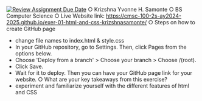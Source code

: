 [![Review Assignment Due Date](https://classroom.github.com/assets/deadline-readme-button-22041afd0340ce965d47ae6ef1cefeee28c7c493a6346c4f15d667ab976d596c.svg)](https://classroom.github.com/a/khVSkjrs)
○ Krizshna Yvonne H. Samonte
○ BS Computer Science
○ Live Website link: https://cmsc-100-2s-ay2024-2025.github.io/exer-01-html-and-css-krizshnasamonte/
○ Steps on how to create GitHub page

- change file names to index.html & style.css
- In your GitHub repository, go to Settings. Then, click Pages from the options below.
- Choose 'Deploy from a branch' > Choose your branch > Choose /(root).
- Click Save.
- Wait for it to deploy. Then you can have your GitHub page link for your website.
  ○ What are your key takeaways from this exercise?
- experiment and familiarize yourself with the different features of html and CSS
